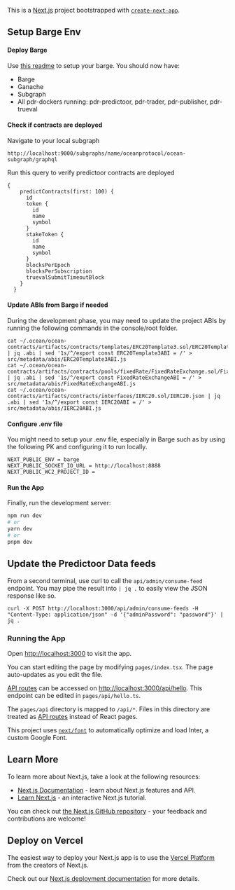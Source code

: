 This is a [Next.js](https://nextjs.org/) project bootstrapped with [`create-next-app`](https://github.com/vercel/next.js/tree/canary/packages/create-next-app).

## Setup Barge Env

#### Deploy Barge

Use [this readme](https://github.com/oceanprotocol/pdr-trueval/blob/main/README_local_full_flow.md#full-barge) to setup your barge.
You should now have:

- Barge
- Ganache
- Subgraph
- All pdr-dockers running: pdr-predictoor, pdr-trader, pdr-publisher, pdr-trueval

<!-- #### Copy the address.json file into metadata
// Use sed to update address.json rather than copying things manually

At this point, you may need to copy the address from your local system `~/.ocean/ocean-contracts/` to this projects `src/metadata/` folder.

```
$ cp ~/.ocean/ocean-contracts/artifacts/address.json src/metadata/
``` -->

#### Check if contracts are deployed

Navigate to your local subgraph

```
http://localhost:9000/subgraphs/name/oceanprotocol/ocean-subgraph/graphql
```

Run this query to verify predictoor contracts are deployed

```
{
    predictContracts(first: 100) {
      id
      token {
        id
        name
        symbol
      }
      stakeToken {
        id
        name
        symbol
      }
      blocksPerEpoch
      blocksPerSubscription
      truevalSubmitTimeoutBlock
    }
  }
```

#### Update ABIs from Barge if needed

During the development phase, you may need to update the project ABIs by running the following commands in the console/root folder.

```
cat ~/.ocean/ocean-contracts/artifacts/contracts/templates/ERC20Template3.sol/ERC20Template3.json | jq .abi | sed '1s/^/export const ERC20Template3ABI = /' > src/metadata/abis/ERC20Template3ABI.js
cat ~/.ocean/ocean-contracts/artifacts/contracts/pools/fixedRate/FixedRateExchange.sol/FixedRateExchange.json | jq .abi | sed '1s/^/export const FixedRateExchangeABI = /' > src/metadata/abis/FixedRateExchangeABI.js
cat ~/.ocean/ocean-contracts/artifacts/contracts/interfaces/IERC20.sol/IERC20.json | jq .abi | sed '1s/^/export const IERC20ABI = /' > src/metadata/abis/IERC20ABI.js
```

#### Configure .env file

You might need to setup your .env file, especially in Barge such as by using the following PK and configuring it to run locally.

```
NEXT_PUBLIC_ENV = barge
NEXT_PUBLIC_SOCKET_IO_URL = http://localhost:8888
NEXT_PUBLIC_WC2_PROJECT_ID =
```

#### Run the App

Finally, run the development server:

```bash
npm run dev
# or
yarn dev
# or
pnpm dev
```

## Update the Predictoor Data feeds

From a second terminal, use curl to call the `api/admin/consume-feed` endpoint. You may pipe the result into `| jq .` to easily view the JSON response like so.

```
curl -X POST http://localhost:3000/api/admin/consume-feeds -H "Content-Type: application/json" -d '{"adminPassword": "password"}' | jq .
```

### Running the App

Open [http://localhost:3000](http://localhost:3000) to visit the app.

You can start editing the page by modifying `pages/index.tsx`. The page auto-updates as you edit the file.

[API routes](https://nextjs.org/docs/api-routes/introduction) can be accessed on [http://localhost:3000/api/hello](http://localhost:3000/api/hello). This endpoint can be edited in `pages/api/hello.ts`.

The `pages/api` directory is mapped to `/api/*`. Files in this directory are treated as [API routes](https://nextjs.org/docs/api-routes/introduction) instead of React pages.

This project uses [`next/font`](https://nextjs.org/docs/basic-features/font-optimization) to automatically optimize and load Inter, a custom Google Font.

## Learn More

To learn more about Next.js, take a look at the following resources:

- [Next.js Documentation](https://nextjs.org/docs) - learn about Next.js features and API.
- [Learn Next.js](https://nextjs.org/learn) - an interactive Next.js tutorial.

You can check out [the Next.js GitHub repository](https://github.com/vercel/next.js/) - your feedback and contributions are welcome!

## Deploy on Vercel

The easiest way to deploy your Next.js app is to use the [Vercel Platform](https://vercel.com/new?utm_medium=default-template&filter=next.js&utm_source=create-next-app&utm_campaign=create-next-app-readme) from the creators of Next.js.

Check out our [Next.js deployment documentation](https://nextjs.org/docs/deployment) for more details.
